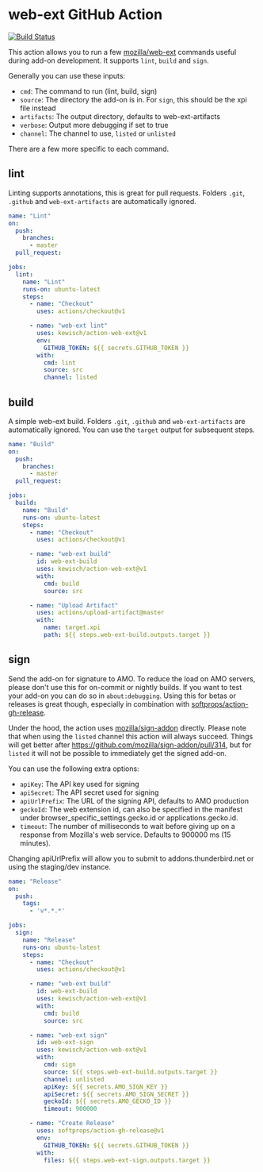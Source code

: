 web-ext GitHub Action
=====================

[![Build Status](https://github.com/kewisch/action-web-ext/workflows/Build/badge.svg)](https://github.com/kewisch/action-web-ext/actions?workflow=Build)

This action allows you to run a few [mozilla/web-ext](https://github.com/mozilla/web-ext) commands
useful during add-on development. It supports `lint`, `build` and `sign`.

Generally you can use these inputs:

* `cmd`: The command to run (lint, build, sign)
* `source`: The directory the add-on is in. For `sign`, this should be the xpi file instead
* `artifacts`: The output directory, defaults to web-ext-artifacts
* `verbose`: Output more debugging if set to true
* `channel`: The channel to use, `listed` or `unlisted`

There are a few more specific to each command.

lint
----

Linting supports annotations, this is great for pull requests. Folders `.git`, `.github` and
`web-ext-artifacts` are automatically ignored.

```yaml
name: "Lint"
on:
  push:
    branches:
      - master
  pull_request:

jobs:
  lint:
    name: "Lint"
    runs-on: ubuntu-latest
    steps:
      - name: "Checkout"
        uses: actions/checkout@v1

      - name: "web-ext lint"
        uses: kewisch/action-web-ext@v1
        env:
          GITHUB_TOKEN: ${{ secrets.GITHUB_TOKEN }}
        with:
          cmd: lint
          source: src
          channel: listed
```

build
-----

A simple web-ext build. Folders `.git`, `.github` and `web-ext-artifacts` are automatically ignored. You can use the `target` output for subsequent steps.

```yaml
name: "Build"
on:
  push:
    branches:
      - master
  pull_request:

jobs:
  build:
    name: "Build"
    runs-on: ubuntu-latest
    steps:
      - name: "Checkout"
        uses: actions/checkout@v1

      - name: "web-ext build"
        id: web-ext-build
        uses: kewisch/action-web-ext@v1
        with:
          cmd: build
          source: src

      - name: "Upload Artifact"
        uses: actions/upload-artifact@master
        with:
          name: target.xpi
          path: ${{ steps.web-ext-build.outputs.target }}
```

sign
----

Send the add-on for signature to AMO. To reduce the load on AMO servers, please don't use this for on-commit or nightly builds. If you want to test your add-on you can do so in `about:debugging`. Using this for betas or releases is great though, especially in combination with [softprops/action-gh-release](https://github.com/softprops/action-gh-release).

Under the hood, the action uses [mozilla/sign-addon](https://github.com/mozilla/sign-addon)
directly. Please note that when using the `listed` channel this action will always succeed. Things
will get better after https://github.com/mozilla/sign-addon/pull/314, but for `listed` it will not be
possible to immediately get the signed add-on.

You can use the following extra options:
* `apiKey`: The API key used for signing
* `apiSecret`: The API secret used for signing
* `apiUrlPrefix`: The URL of the signing API, defaults to AMO production
* `geckoId`: The web extension id, can also be specified in the manifest under browser_specific_settings.gecko.id or applications.gecko.id.
* `timeout`: The number of milliseconds to wait before giving up on a response from Mozilla's web service. Defaults to 900000 ms (15 minutes).

Changing apiUrlPrefix will allow you to submit to addons.thunderbird.net or using the staging/dev instance.

```yaml
name: "Release"
on:
  push:
    tags:
      - 'v*.*.*'

jobs:
  sign:
    name: "Release"
    runs-on: ubuntu-latest
    steps:
      - name: "Checkout"
        uses: actions/checkout@v1

      - name: "web-ext build"
        id: web-ext-build
        uses: kewisch/action-web-ext@v1
        with:
          cmd: build
          source: src

      - name: "web-ext sign"
        id: web-ext-sign
        uses: kewisch/action-web-ext@v1
        with:
          cmd: sign
          source: ${{ steps.web-ext-build.outputs.target }}
          channel: unlisted
          apiKey: ${{ secrets.AMO_SIGN_KEY }}
          apiSecret: ${{ secrets.AMO_SIGN_SECRET }}
          geckoId: ${{ secrets.AMO_GECKO_ID }}
          timeout: 900000

      - name: "Create Release"
        uses: softprops/action-gh-release@v1
        env:
          GITHUB_TOKEN: ${{ secrets.GITHUB_TOKEN }}
        with:
          files: ${{ steps.web-ext-sign.outputs.target }}
```
